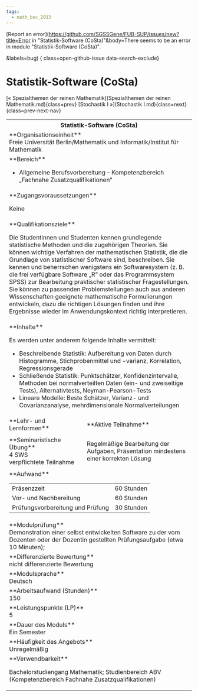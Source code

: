 ```yaml
---
tags:
  - math_bsc_2013
---
```

[Report an error](https://github.com/SGSSGene/FUB-SUP/issues/new?title=Error in "Statistik-Software (CoSta)"&body=There seems to be an error in module "Statistik-Software (CoSta)".

<Describe here a slightly more detailed description of what is wrong>&labels=bug)
{ class=open-github-issue data-search-exclude}

# Statistik-Software (CoSta)

[« Spezialthemen der reinen Mathematik](Spezialthemen der reinen Mathematik.md){class=prev}
[Stochastik I »](Stochastik I.md){class=next}
{class=prev-next-nav}

<table markdown id="moduledesc">
<tr markdown class="moduledesc_head"><th colspan="2">Statistik-Software (CoSta) </th></tr>
<tr markdown><td colspan="2">**Organisationseinheit**   <br>Freie Universität Berlin/Mathematik und Informatik/Institut für Mathematik</td></tr>

<tr markdown><td colspan="2">**Bereich**<br>


- Allgemeine Berufsvorbereitung – Kompetenzbereich „Fachnahe Zusatzqualifikationen“

</td></tr>

<tr markdown><td colspan="2">**Zugangsvoraussetzungen** <br>

Keine


</td></tr>
<tr markdown><td colspan="2">**Qualifikationsziele**    <br>

Die Studentinnen und Studenten kennen grundlegende statistische Methoden und
die zugehörigen Theorien. Sie können wichtige Verfahren der mathematischen
Statistik, die die Grundlage von statistischer Software sind, beschreiben.
Sie kennen und beherrschen wenigstens ein Softwaresystem (z. B. die frei
verfügbare Software „R“ oder das Programmsystem SPSS) zur Bearbeitung
praktischer statistischer Fragestellungen. Sie können zu passenden
Problemstellungen auch aus anderen Wissenschaften geeignete mathematische
Formulierungen entwickeln, dazu die richtigen Lösungen finden und ihre
Ergebnisse wieder im Anwendungskontext richtig interpretieren.


</td></tr>
<tr markdown><td colspan="2">**Inhalte**                <br>

Es werden unter anderem folgende Inhalte vermittelt:

- Beschreibende Statistik: Aufbereitung von Daten durch Histogramme,
  Stichprobenmittel und -varianz, Korrelation, Regressionsgerade
- Schließende Statistik: Punktschätzer, Konfidenzintervalle, Methoden bei
  normalverteilten Daten (ein- und zweiseitige Tests), Alternativtests,
  Neyman-Pearson-Tests
- Lineare Modelle: Beste Schätzer, Varianz- und Covarianzanalyse,
  mehrdimensionale Normalverteilungen


</td></tr>

<tr markdown><td>**Lehr- und Lernformen**</td><td>**Aktive Teilnahme**</td></tr>
<tr markdown><td> **Seminaristische Übung** <br>4 SWS <br> verpflichtete Teilnahme</td><td>

Regelmäßige Bearbeitung der Aufgaben, Präsentation mindestens einer korrekten Lösung
</td></tr>
<tr markdown><td colspan="2">**Aufwand**                <br>
<table class="aufwand_table">
<tr><td>Präsenzzeit</td><td>60 Stunden</td></tr>
<tr><td>Vor- und Nachbereitung</td><td>60 Stunden</td></tr>
<tr><td>Prüfungsvorbereitung und Prüfung</td><td>30 Stunden</td></tr>
</table>

</td></tr>
<tr markdown><td colspan="2">**Modulprüfung**             <br>Demonstration einer selbst entwickelten Software zu der vom Dozenten oder
der Dozentin gestellten Prüfungsaufgabe (etwa 10 Minuten);


</td></tr>
<tr markdown><td colspan="2">**Differenzierte Bewertung** <br>nicht differenzierte Bewertung

</td></tr>
<tr markdown><td colspan="2">**Modulsprache**             <br>Deutsch</td></tr>
<tr markdown><td colspan="2">**Arbeitsaufwand (Stunden)** <br>150</td></tr>
<tr markdown><td colspan="2">**Leistungspunkte (LP)**     <br>5</td></tr>
<tr markdown><td colspan="2">**Dauer des Moduls**         <br>Ein Semester</td></tr>
<tr markdown><td colspan="2">**Häufigkeit des Angebots**  <br>Unregelmäßig</td></tr>
<tr markdown><td colspan="2">**Verwendbarkeit**           <br>

Bachelorstudiengang Mathematik; Studienbereich ABV (Kompetenzbereich
Fachnahe Zusatzqualifikationen)


</td></tr>

</table>
